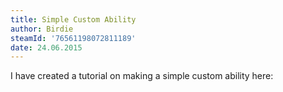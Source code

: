 ```yaml
---
title: Simple Custom Ability
author: Birdie
steamId: '76561198072811189'
date: 24.06.2015
---
```


I have created a tutorial on making a simple custom ability here:

<YouTube id="_wDoRXgrjBY" />
